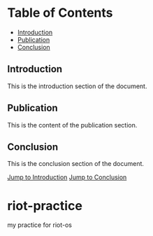 # Table of Contents

- [Introduction](#introduction)
- [Publication](#publication)
- [Conclusion](##conclusion)

## Introduction

This is the introduction section of the document.

## Publication

This is the content of the publication section.

## Conclusion

This is the conclusion section of the document.

[Jump to Introduction](#introduction)
[Jump to Conclusion](#conclusion)


# riot-practice
my practice for riot-os
